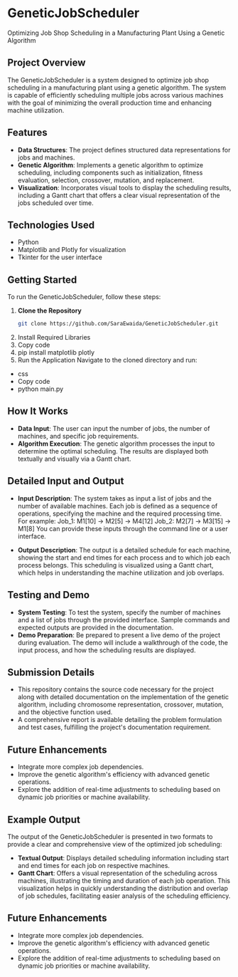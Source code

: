 # GeneticJobScheduler
Optimizing Job Shop Scheduling in a Manufacturing Plant Using a Genetic Algorithm

## Project Overview
The GeneticJobScheduler is a system designed to optimize job shop scheduling in a manufacturing plant using a genetic algorithm. The system is capable of efficiently scheduling multiple jobs across various machines with the goal of minimizing the overall production time and enhancing machine utilization.

## Features
- **Data Structures**: The project defines structured data representations for jobs and machines.
- **Genetic Algorithm**: Implements a genetic algorithm to optimize scheduling, including components such as initialization, fitness evaluation, selection, crossover, mutation, and replacement.
- **Visualization**: Incorporates visual tools to display the scheduling results, including a Gantt chart that offers a clear visual representation of the jobs scheduled over time.

## Technologies Used
- Python
- Matplotlib and Plotly for visualization
- Tkinter for the user interface

## Getting Started
To run the GeneticJobScheduler, follow these steps:
1. **Clone the Repository**
   ```bash
   git clone https://github.com/SaraEwaida/GeneticJobScheduler.git

2. Install Required Libraries
3. Copy code
4. pip install matplotlib plotly
5. Run the Application Navigate to the cloned directory and run:
- css
- Copy code
- python main.py

## How It Works

- **Data Input**: The user can input the number of jobs, the number of machines, and specific job requirements.
- **Algorithm Execution**: The genetic algorithm processes the input to determine the optimal scheduling. The results are displayed both textually and visually via a Gantt chart.

## Detailed Input and Output
- **Input Description**: The system takes as input a list of jobs and the number of available machines. Each job is defined as a sequence of operations, specifying the machine and the required processing time. For example:
Job_1: M1[10] -> M2[5] -> M4[12] Job_2: M2[7] -> M3[15] -> M1[8]
You can provide these inputs through the command line or a user interface.

- **Output Description**: The output is a detailed schedule for each machine, showing the start and end times for each process and to which job each process belongs. This scheduling is visualized using a Gantt chart, which helps in understanding the machine utilization and job overlaps.

## Testing and Demo
- **System Testing**: To test the system, specify the number of machines and a list of jobs through the provided interface. Sample commands and expected outputs are provided in the documentation.
- **Demo Preparation**: Be prepared to present a live demo of the project during evaluation. The demo will include a walkthrough of the code, the input process, and how the scheduling results are displayed.

## Submission Details
- This repository contains the source code necessary for the project along with detailed documentation on the implementation of the genetic algorithm, including chromosome representation, crossover, mutation, and the objective function used.
- A comprehensive report is available detailing the problem formulation and test cases, fulfilling the project's documentation requirement.

## Future Enhancements
- Integrate more complex job dependencies.
- Improve the genetic algorithm's efficiency with advanced genetic operations.
- Explore the addition of real-time adjustments to scheduling based on dynamic job priorities or machine availability.

## Example Output

The output of the GeneticJobScheduler is presented in two formats to provide a clear and comprehensive view of the optimized job scheduling:
- **Textual Output**: Displays detailed scheduling information including start and end times for each job on respective machines.
- **Gantt Chart**: Offers a visual representation of the scheduling across machines, illustrating the timing and duration of each job operation. This visualization helps in quickly understanding the distribution and overlap of job schedules, facilitating easier analysis of the scheduling efficiency.

## Future Enhancements

- Integrate more complex job dependencies.
- Improve the genetic algorithm's efficiency with advanced genetic operations.
- Explore the addition of real-time adjustments to scheduling based on dynamic job priorities or machine availability.



